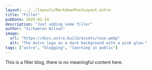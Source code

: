 ```yaml
---
layout: ../../layouts/MarkdownPostLayout.astro
title: "Filler"
pubDate: 2025-01-24
description: "Just adding some filler"
author: "Sirkamron Wilson"
image:
  url: "https://docs.astro.build/assets/rose.webp"
  alt: "The Astro logo on a dark background with a pink glow."
tags: ["astro", "blogging", "learning in public"]
---
```


This is a filler blog, there is no meaningful content here.
